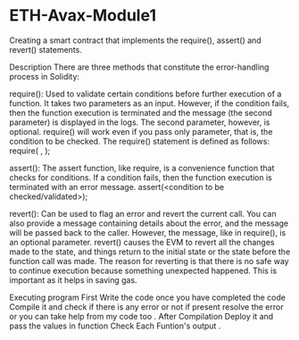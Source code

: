 # ETH-Avax-Module1
Creating a smart contract that implements the require(), assert() and revert() statements.

Description
There are three methods that constitute the error-handling process in Solidity:

require(): Used to validate certain conditions before further execution of a function. It takes two parameters as an input. However, if the condition fails, then the function execution is terminated and the message (the second parameter) is displayed in the logs. The second parameter, however, is optional. require() will work even if you pass only parameter, that is, the condition to be checked. The require() statement is defined as follows: require( , );

assert(): The assert function, like require, is a convenience function that checks for conditions. If a condition fails, then the function execution is terminated with an error message. assert(<condition to be checked/validated>);

revert(): Can be used to flag an error and revert the current call. You can also provide a message containing details about the error, and the message will be passed back to the caller. However, the message, like in require(), is an optional parameter. revert() causes the EVM to revert all the changes made to the state, and things return to the initial state or the state before the function call was made. The reason for reverting is that there is no safe way to continue execution because something unexpected happened. This is important as it helps in saving gas.

Executing program
First Write the code once you have completed the code Compile it and check if there is any error or not if present resolve the error or you can take help from my code too . After Compilation Deploy it and pass the values in function Check Each Funtion's output .
